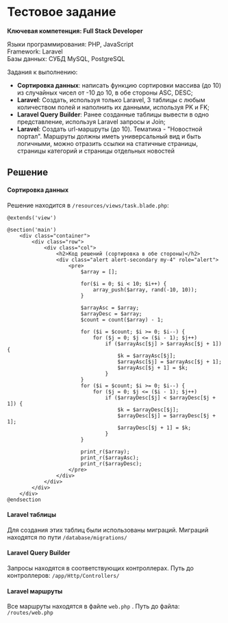 # Тестовое задание
**Ключевая компетенция: Full Stack Developer**

Языки программирования: PHP, JavaScript  
Framework: Laravel  
Базы данных: СУБД MySQL, PostgreSQL  

Задания к выполнению:
- **Сортировка данных**: написать функцию сортировки массива (до 10) из случайных чисел от -10 до 10, в обе стороны ASC, DESC;
- **Laravel**: Создать, используя только Laravel, 3 таблицы с любым количеством полей и наполнить их данными, используя PK и FK;
- **Laravel Query Builder**: Ранее созданные таблицы вывести в одно представление, используя Laravel запросы и Join;
- **Laravel**: Создать url-маршруты (до 10). Тематика - "Новостной портал". Маршруты должны иметь универсальный вид и быть логичными, можно отразить ссылки на статичные страницы, страницы категорий и страницы отдельных новостей

## Решение
#### Сортировка данных
Решение находится в `/resources/views/task.blade.php`:
```
@extends('view')

@section('main')
    <div class="container">
        <div class="row">
            <div class="col">
                <h2>Код решений (сортировка в обе стороны)</h2>
                <div class="alert alert-secondary my-4" role="alert">
                    <pre>
                        $array = [];

                        for($i = 0; $i < 10; $i++) {
                            array_push($array, rand(-10, 10));
                        }

                        $arrayAsc = $array;
                        $arrayDesc = $array;
                        $count = count($array) - 1;

                        for ($i = $count; $i >= 0; $i--) {
                            for ($j = 0; $j <= ($i - 1); $j++)
                                if ($arrayAsc[$j] > $arrayAsc[$j + 1]) {
                                    $k = $arrayAsc[$j];
                                    $arrayAsc[$j] = $arrayAsc[$j + 1];
                                    $arrayAsc[$j + 1] = $k;
                                }
                        }
                        for ($i = $count; $i >= 0; $i--) {
                            for ($j = 0; $j <= ($i - 1); $j++)
                                if ($arrayDesc[$j] < $arrayDesc[$j + 1]) {
                                    $k = $arrayDesc[$j];
                                    $arrayDesc[$j] = $arrayDesc[$j + 1];
                                    $arrayDesc[$j + 1] = $k;
                                }
                        }

                        print_r($array);
                        print_r($arrayAsc);
                        print_r($arrayDesc);
                    </pre>
                </div>
            </div>
        </div>
    </div>
@endsection
```


#### Laravel таблицы
Для создания этих таблиц были использованы миграций. Миграций находятся по пути `/database/migrations/`


#### Laravel Query Builder
Запросы находятся в соответствующих контроллерах. Путь до контроллеров: `/app/Http/Controllers/`


#### Laravel маршруты
Все маршруты находятся в файле `web.php` . Путь до файла: `/routes/web.php`
